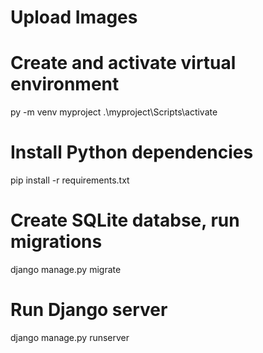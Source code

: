 # Upload Images

# Create and activate virtual environment 
py -m venv myproject
.\myproject\Scripts\activate

# Install Python dependencies
pip install -r requirements.txt 
# Create SQLite databse, run migrations 
django manage.py migrate 

# Run Django  server 
django manage.py runserver
